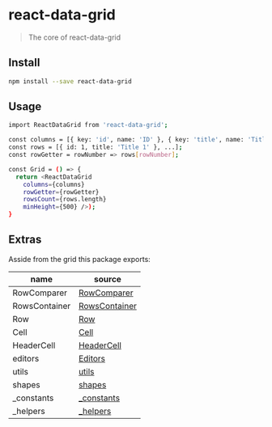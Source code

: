 # react-data-grid

> The core of react-data-grid
 

## Install

```sh
npm install --save react-data-grid
```

## Usage 

```sh
import ReactDataGrid from 'react-data-grid';

const columns = [{ key: 'id', name: 'ID' }, { key: 'title', name: 'Title' }];
const rows = [{ id: 1, title: 'Title 1' }, ...];
const rowGetter = rowNumber => rows[rowNumber];

const Grid = () => {
  return <ReactDataGrid
    columns={columns}
    rowGetter={rowGetter}
    rowsCount={rows.length}
    minHeight={500} />);
}
```

## Extras
Asside from the grid this package exports:

name                   | source                                  |
-----------------------|-----------------------------------------|
RowComparer            | [RowComparer](./src/RowComparer.js)     |
RowsContainer          | [RowsContainer](./src/RowsContainer.js) |
Row                    | [Row](./src/Row.js)                     |
Cell                   | [Cell](./src/Cell.js)                   |
HeaderCell             | [HeaderCell](./src/HeaderCell.js)       |
editors                | [Editors](./src/editors)                |
utils                  | [utils](./src/utils)                    |
shapes                 | [shapes](./src/PropTypeShapes)          |
_constants             | [_constants](./src/AppConstants.js)     |
_helpers               | [_helpers](./src/helpers)               |

